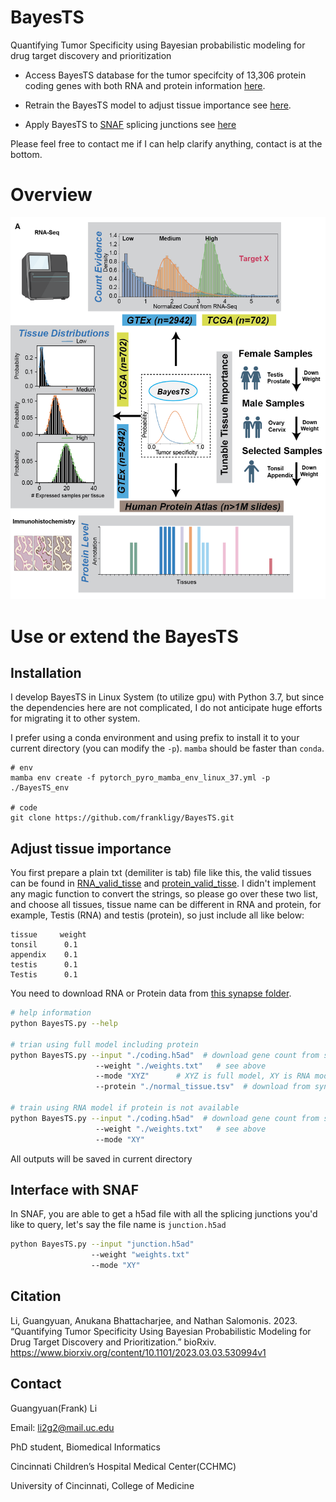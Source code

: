 # BayesTS
Quantifying Tumor Specificity using Bayesian probabilistic modeling for drug target discovery and prioritization

 - Access BayesTS database for the tumor specifcity of 13,306 protein coding genes with both RNA and protein information [here](./database/full_results_XYZ.txt).

 - Retrain the BayesTS model to adjust tissue importance see [here](https://github.com/frankligy/BayesTS#adjust-tissue-importance).

 - Apply BayesTS to [SNAF](https://github.com/frankligy/SNAF) splicing junctions see [here](https://github.com/frankligy/BayesTS#interface-with-snaf)

 Please feel free to contact me if I can help clarify anything, contact is at the bottom.



 # Overview

 ![overview](./images/fig1.png)

 # Use or extend the BayesTS

 ## Installation

I develop BayesTS in Linux System (to utilize gpu) with Python 3.7, but since the dependencies here are not complicated, I do not anticipate huge efforts for migrating it to other system.

I prefer using a conda environment and using prefix to install it to your current directory (you can modify the `-p`). `mamba` should be faster than `conda`.

 ```bashs
# env
mamba env create -f pytorch_pyro_mamba_env_linux_37.yml -p ./BayesTS_env

# code
git clone https://github.com/frankligy/BayesTS.git
 ```

 ## Adjust tissue importance

 You first prepare a plain txt (demiliter is tab) file like this, the valid tissues can be found in [RNA_valid_tisse](./database/rna_valid_tissue.txt) and [protein_valid_tisse](./database/protein_tissue.txt). I didn't implement any magic function to convert the strings, so please go over these two list, and choose all tissues, tissue name can be different in RNA and protein, for example, Testis (RNA) and testis (protein), so just include all like below:

 ```
tissue     weight
tonsil      0.1
appendix    0.1
testis      0.1
Testis      0.1
 ```

You need to download RNA or Protein data from [this synapse folder](https://www.synapse.org/#!Synapse:syn51170082/files/).

```bash
# help information
python BayesTS.py --help

# trian using full model including protein
python BayesTS.py --input "./coding.h5ad"  # download gene count from synapse
                   --weight "./weights.txt"   # see above
                   --mode "XYZ"      # XYZ is full model, XY is RNA model
                   --protein "./normal_tissue.tsv"  # download from synapses

# train using RNA model if protein is not available
python BayesTS.py --input "./coding.h5ad"  # download gene count from synapse
                   --weight "./weights.txt"   # see above
                   --mode "XY"                   
```

All outputs will be saved in current directory


## Interface with SNAF

In SNAF, you are able to get a h5ad file with all the splicing junctions you'd like to query, let's say the file name is `junction.h5ad`

```bash
python BayesTS.py --input "junction.h5ad"
                  --weight "weights.txt"
                  --mode "XY"
```


## Citation

Li, Guangyuan, Anukana Bhattacharjee, and Nathan Salomonis. 2023. “Quantifying Tumor Specificity Using Bayesian Probabilistic Modeling for Drug Target Discovery and Prioritization.” bioRxiv. https://www.biorxiv.org/content/10.1101/2023.03.03.530994v1

## Contact

Guangyuan(Frank) Li

Email: li2g2@mail.uc.edu

PhD student, Biomedical Informatics

Cincinnati Children’s Hospital Medical Center(CCHMC)

University of Cincinnati, College of Medicine

